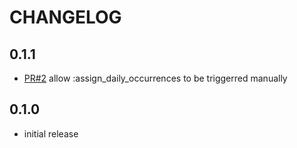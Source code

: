 # CHANGELOG

## 0.1.1

* [PR#2](https://github.com/tomasc/mongoid_occurrence_views/pull/2) allow :assign_daily_occurrences to be triggerred manually

## 0.1.0

* initial release
